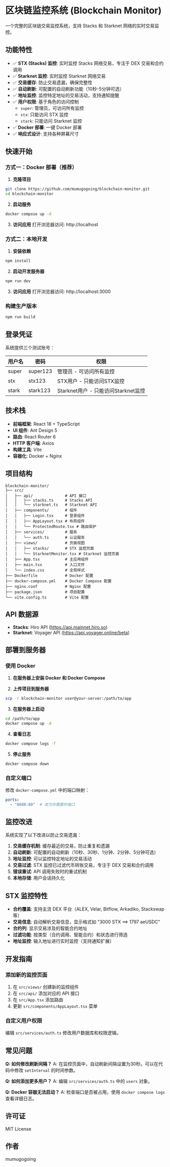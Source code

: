 # 区块链监控系统 (Blockchain Monitor)

一个完整的区块链交易监控系统，支持 Stacks 和 Starknet 网络的实时交易监控。

## 功能特性

- ✅ **STX (Stacks) 监控**: 实时监控 Stacks 网络交易，专注于 DEX 交易和合约调用
- ✅ **Starknet 监控**: 实时监控 Starknet 网络交易
- ✅ **交易缓存**: 防止交易遗漏，确保完整性
- ✅ **自动刷新**: 可配置的自动刷新功能（10秒-5分钟可选）
- ✅ **地址监控**: 监控特定地址的交易活动，支持通知提醒
- ✅ **用户权限**: 基于角色的访问控制
  - `super`: 管理员，可访问所有监控
  - `stx`: 只能访问 STX 监控
  - `stark`: 只能访问 Starknet 监控
- ✅ **Docker 部署**: 一键 Docker 部署
- ✅ **响应式设计**: 支持各种屏幕尺寸

## 快速开始

### 方式一：Docker 部署（推荐）

1. **克隆项目**
```bash
git clone https://github.com/mumugogoing/blockchain-monitor.git
cd blockchain-monitor
```

2. **启动服务**
```bash
docker compose up -d
```

3. **访问应用**
打开浏览器访问: http://localhost

### 方式二：本地开发

1. **安装依赖**
```bash
npm install
```

2. **启动开发服务器**
```bash
npm run dev
```

3. **访问应用**
打开浏览器访问: http://localhost:3000

### 构建生产版本

```bash
npm run build
```

## 登录凭证

系统提供三个测试账号：

| 用户名 | 密码 | 权限 |
|--------|------|------|
| super  | super123 | 管理员 - 可访问所有监控 |
| stx    | stx123   | STX用户 - 只能访问STX监控 |
| stark  | stark123 | Starknet用户 - 只能访问Starknet监控 |

## 技术栈

- **前端框架**: React 18 + TypeScript
- **UI 组件**: Ant Design 5
- **路由**: React Router 6
- **HTTP 客户端**: Axios
- **构建工具**: Vite
- **容器化**: Docker + Nginx

## 项目结构

```
blockchain-monitor/
├── src/
│   ├── api/              # API 接口
│   │   ├── stacks.ts     # Stacks API
│   │   └── starknet.ts   # Starknet API
│   ├── components/       # 组件
│   │   ├── Login.tsx     # 登录组件
│   │   ├── AppLayout.tsx # 布局组件
│   │   └── ProtectedRoute.tsx # 路由保护
│   ├── services/         # 服务
│   │   └── auth.ts       # 认证服务
│   ├── views/            # 页面视图
│   │   ├── stacks/       # STX 监控页面
│   │   └── StarknetMonitor.tsx # Starknet 监控页面
│   ├── App.tsx           # 主应用组件
│   ├── main.tsx          # 入口文件
│   └── index.css         # 全局样式
├── Dockerfile            # Docker 配置
├── docker-compose.yml    # Docker Compose 配置
├── nginx.conf            # Nginx 配置
├── package.json          # 项目配置
└── vite.config.ts        # Vite 配置
```

## API 数据源

- **Stacks**: Hiro API (https://api.mainnet.hiro.so)
- **Starknet**: Voyager API (https://api.voyager.online/beta)

## 部署到服务器

### 使用 Docker

1. **在服务器上安装 Docker 和 Docker Compose**

2. **上传项目到服务器**
```bash
scp -r blockchain-monitor user@your-server:/path/to/app
```

3. **在服务器上启动**
```bash
cd /path/to/app
docker compose up -d
```

4. **查看日志**
```bash
docker compose logs -f
```

5. **停止服务**
```bash
docker compose down
```

### 自定义端口

修改 `docker-compose.yml` 中的端口映射：

```yaml
ports:
  - "8080:80"  # 改为你需要的端口
```

## 监控改进

系统实现了以下改进以防止交易遗漏：

1. **交易缓存机制**: 缓存最近的交易，防止重复和遗漏
2. **自动刷新**: 可配置的自动刷新（10秒、30秒、1分钟、2分钟、5分钟可选）
3. **地址监控**: 可以监控特定地址的交易活动
4. **交易过滤**: STX 监控已过滤代币转账交易，专注于 DEX 交易和合约调用
5. **错误重试**: API 调用失败时的重试机制
6. **本地存储**: 用户会话持久化

## STX 监控特性

- **合约覆盖**: 支持主流 DEX 平台（ALEX, Velar, Bitflow, Arkadiko, Stackswap 等）
- **交易信息**: 自动解析交易信息，显示格式如 "3000 STX ==> 1797 aeUSDC"
- **合约列**: 显示交易涉及的智能合约地址
- **过滤功能**: 按类型（合约调用、智能合约）和状态进行筛选
- **地址监控**: 输入地址进行实时监控（支持通知扩展）

## 开发指南

### 添加新的监控页面

1. 在 `src/views/` 创建新的监控组件
2. 在 `src/api/` 添加对应的 API 接口
3. 在 `src/App.tsx` 添加路由
4. 更新 `src/components/AppLayout.tsx` 菜单

### 自定义用户权限

编辑 `src/services/auth.ts` 修改用户数据库和权限逻辑。

## 常见问题

**Q: 如何修改刷新间隔？**
A: 在监控页面中，自动刷新间隔设置为30秒。可以在代码中修改 `setInterval` 的时间参数。

**Q: 如何添加更多用户？**
A: 编辑 `src/services/auth.ts` 中的 `users` 对象。

**Q: Docker 容器无法启动？**
A: 检查端口是否被占用，使用 `docker compose logs` 查看详细日志。

## 许可证

MIT License

## 作者

mumugogoing

